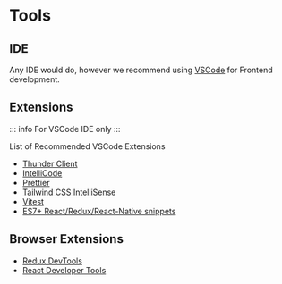 # Tools

## IDE

Any IDE would do, however we recommend using [VSCode](https://code.visualstudio.com/) for Frontend development.

## Extensions

::: info
For VSCode IDE only
:::

List of Recommended VSCode Extensions
- [Thunder Client](https://marketplace.visualstudio.com/items?itemName=rangav.vscode-thunder-client)
- [IntelliCode](https://marketplace.visualstudio.com/items?itemName=VisualStudioExptTeam.vscodeintellicode)
- [Prettier](https://marketplace.visualstudio.com/items?itemName=esbenp.prettier-vscode)
- [Tailwind CSS IntelliSense](https://marketplace.visualstudio.com/items?itemName=bradlc.vscode-tailwindcss)
- [Vitest](https://marketplace.visualstudio.com/items?itemName=ZixuanChen.vitest-explorer)
- [ES7+ React/Redux/React-Native snippets](https://marketplace.visualstudio.com/items?itemName=dsznajder.es7-react-js-snippets)

## Browser Extensions

- [Redux DevTools](https://chrome.google.com/webstore/detail/redux-devtools/lmhkpmbekcpmknklioeibfkpmmfibljd?hl=en)
- [React Developer Tools](https://chrome.google.com/webstore/detail/react-developer-tools/fmkadmapgofadopljbjfkapdkoienihi?hl=en)